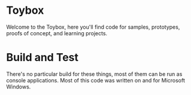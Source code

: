 # Toybox
Welcome to the Toybox, here you'll find code for samples, prototypes, proofs of concept, and learning projects.

# Build and Test
There's no particular build for these things, most of them can be run as console applications.
Most of this code was written on and for Microsoft Windows.